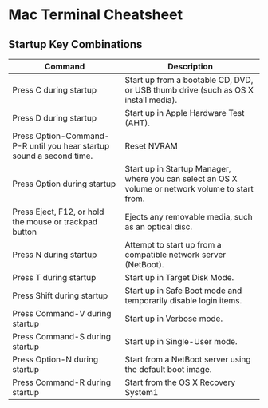 # Mac Terminal Cheatsheet

## Startup Key Combinations

| Command | Description |
| ------- | ----------- |
| Press C during startup | Start up from a bootable CD, DVD, or USB thumb drive (such as OS X install media). |
| Press D during startup | Start up in Apple Hardware Test (AHT). |
| Press Option-Command-P-R until you hear startup sound a second time. | Reset NVRAM |
| Press Option during startup | Start up in Startup Manager, where you can select an OS X volume or network volume to start from. |
| Press Eject, F12, or hold the mouse or trackpad button | Ejects any removable media, such as an optical disc. |
| Press N during startup | Attempt to start up from a compatible network server (NetBoot). |
| Press T during startup | Start up in Target Disk Mode. |
| Press Shift during startup | Start up in Safe Boot mode and temporarily disable login items. |
| Press Command-V during startup | Start up in Verbose mode. |
| Press Command-S during startup | Start up in Single-User mode. |
| Press Option-N during startup | Start from a NetBoot server using the default boot image. |
| Press Command-R during startup | Start from the OS X Recovery System1 |

